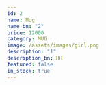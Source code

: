 ```yaml
---
id: 2
name: Mug
name_bn: "2"
price: 12000
category: MUG
image: /assets/images/girl.png
description: "1"
description_bn: HH
featured: false
in_stock: true
---
```


